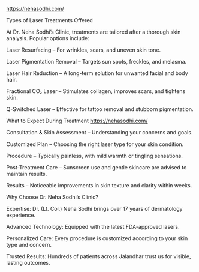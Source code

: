 https://nehasodhi.com/

Types of Laser Treatments Offered

At Dr. Neha Sodhi’s Clinic, treatments are tailored after a thorough skin analysis. Popular options include:

Laser Resurfacing – For wrinkles, scars, and uneven skin tone.

Laser Pigmentation Removal – Targets sun spots, freckles, and melasma.

Laser Hair Reduction – A long-term solution for unwanted facial and body hair.

Fractional CO₂ Laser – Stimulates collagen, improves scars, and tightens skin.

Q-Switched Laser – Effective for tattoo removal and stubborn pigmentation.

What to Expect During Treatment
https://nehasodhi.com/

Consultation & Skin Assessment – Understanding your concerns and goals.

Customized Plan – Choosing the right laser type for your skin condition.

Procedure – Typically painless, with mild warmth or tingling sensations.

Post-Treatment Care – Sunscreen use and gentle skincare are advised to maintain results.

Results – Noticeable improvements in skin texture and clarity within weeks.

Why Choose Dr. Neha Sodhi’s Clinic?

Expertise: Dr. (Lt. Col.) Neha Sodhi brings over 17 years of dermatology experience.

Advanced Technology: Equipped with the latest FDA-approved lasers.

Personalized Care: Every procedure is customized according to your skin type and concern.

Trusted Results: Hundreds of patients across Jalandhar trust us for visible, lasting outcomes.
